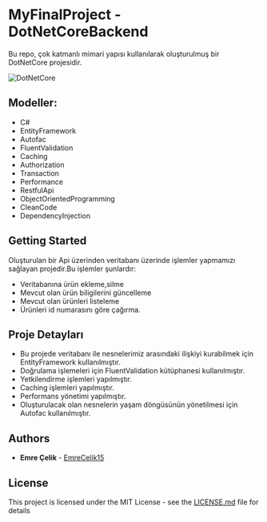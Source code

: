 # MyFinalProject - DotNetCoreBackend
Bu repo, çok katmanlı mimari yapısı kullanılarak oluşturulmuş bir DotNetCore projesidir.

![DotNetCore](https://media.proglib.io/wp-uploads/2018/01/image.png)

## Modeller:
* C#
* EntityFramework
* Autofac
* FluentValidation
* Caching
* Authorization
* Transaction
* Performance
* RestfulApi
* ObjectOrientedProgramming
* CleanCode
* DependencyInjection

## Getting Started
Oluşturulan bir Api üzerinden veritabanı üzerinde işlemler yapmamızı sağlayan projedir.Bu işlemler şunlardır:
 * Veritabanına ürün ekleme,silme
 * Mevcut olan ürün biligilerini güncelleme
 * Mevcut olan ürünleri listeleme
 * Ürünleri id numarasını göre çağırma.
## Proje Detayları
* Bu projede veritabanı ile nesnelerimiz arasındaki ilişkiyi kurabilmek için EntityFramework kullanılmıştır.
* Doğrulama işlemeleri için FluentValidation kütüphanesi kullanılmıştır.
* Yetkilendirme işlemleri yapılmıştır.
* Caching işlemleri yapılmıştır.
* Performans yönetimi yapılmıştır.
* Oluşturulacak olan nesnelerin yaşam döngüsünün yönetilmesi için Autofac kullanılmıştır.




## Authors
* **Emre Çelik** - [EmreCelik15](https://github.com/EmreCelik15)

## License
This project is licensed under the MIT License - see the [LICENSE.md](LICENSE.md) file for details
